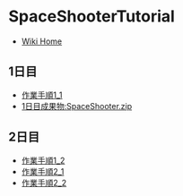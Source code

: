 # SpaceShooterTutorial
- [Wiki Home](https://github.com/tanakaedu/SpaceShooterTutorial/wiki)

## 1日目
- [作業手順1_1](https://github.com/tanakaedu/SpaceShooterTutorial/wiki/%E6%89%8B%E9%A0%861_1:%E3%82%B2%E3%83%BC%E3%83%A0%E3%81%AE%E3%82%BB%E3%83%83%E3%83%88%E3%82%A2%E3%83%83%E3%83%97%E3%80%81%E3%83%97%E3%83%AC%E3%82%A4%E3%83%A4%E3%83%BC%E3%81%A8%E3%82%AB%E3%83%A1%E3%83%A9:Game-setup,-Player-and-Camera(1%E6%97%A5%E7%9B%AE))
- [1日目成果物:SpaceShooter.zip](http://edu.amdv.net/dat15/proj1/SpaceShooter.zip)

## 2日目
- [作業手順1_2](https://github.com/tanakaedu/SpaceShooterTutorial/wiki/%E6%89%8B%E9%A0%861_2:%E3%82%B2%E3%83%BC%E3%83%A0%E3%81%AE%E3%82%BB%E3%83%83%E3%83%88%E3%82%A2%E3%83%83%E3%83%97%E3%80%81%E3%83%97%E3%83%AC%E3%82%A4%E3%83%A4%E3%83%BC%E3%81%A8%E3%82%AB%E3%83%A1%E3%83%A9:Game-setup,-Player-and-Camera(2%E6%97%A5%E7%9B%AE))
- [作業手順2_1](https://github.com/tanakaedu/SpaceShooterTutorial/wiki/%E6%89%8B%E9%A0%862_1:%E5%A2%83%E7%95%8C%E7%B7%9A%E3%80%81%E9%9A%9C%E5%AE%B3%E7%89%A9%E3%81%A8%E6%95%B5:Boundaries,-Hazards-and-Enemies)
- [作業手順2_2](https://github.com/tanakaedu/SpaceShooterTutorial/wiki/%E6%89%8B%E9%A0%862_2:%E3%82%B2%E3%83%BC%E3%83%A0%E3%81%AE%E5%88%B6%E5%BE%A1)

